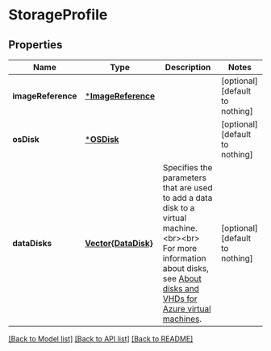 # StorageProfile


## Properties
Name | Type | Description | Notes
------------ | ------------- | ------------- | -------------
**imageReference** | [***ImageReference**](ImageReference.md) |  | [optional] [default to nothing]
**osDisk** | [***OSDisk**](OSDisk.md) |  | [optional] [default to nothing]
**dataDisks** | [**Vector{DataDisk}**](DataDisk.md) | Specifies the parameters that are used to add a data disk to a virtual machine. &lt;br&gt;&lt;br&gt; For more information about disks, see [About disks and VHDs for Azure virtual machines](https://docs.microsoft.com/azure/virtual-machines/virtual-machines-windows-about-disks-vhds?toc&#x3D;%2fazure%2fvirtual-machines%2fwindows%2ftoc.json). | [optional] [default to nothing]


[[Back to Model list]](../README.md#models) [[Back to API list]](../README.md#api-endpoints) [[Back to README]](../README.md)


